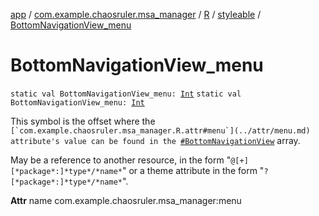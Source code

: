 [app](../../../index.md) / [com.example.chaosruler.msa_manager](../../index.md) / [R](../index.md) / [styleable](index.md) / [BottomNavigationView_menu](.)

# BottomNavigationView_menu

`static val BottomNavigationView_menu: `[`Int`](https://kotlinlang.org/api/latest/jvm/stdlib/kotlin/-int/index.html)
`static val BottomNavigationView_menu: `[`Int`](https://kotlinlang.org/api/latest/jvm/stdlib/kotlin/-int/index.html)

This symbol is the offset where the ``[`com.example.chaosruler.msa_manager.R.attr#menu`](../attr/menu.md) attribute's value can be found in the ``[`#BottomNavigationView`](-bottom-navigation-view.md) array.

May be a reference to another resource, in the form "`@[+][*package*:]*type*/*name*`" or a theme attribute in the form "`?[*package*:]*type*/*name*`".

**Attr**
name com.example.chaosruler.msa_manager:menu

